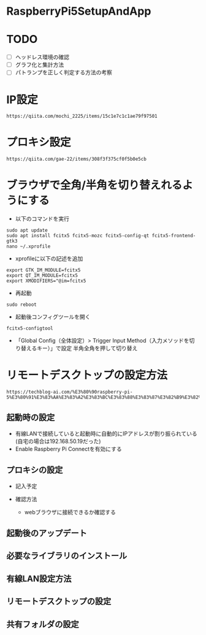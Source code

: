 # RaspberryPi5SetupAndApp

# TODO

* [ ] ヘッドレス環境の確認
* [ ] グラフ化と集計方法
* [ ] パトランプを正しく判定する方法の考察

# IP設定

```
https://qiita.com/mochi_2225/items/15c1e7c1c1ae79f97501
```

# プロキシ設定

```
https://qiita.com/gae-22/items/308f3f375cf0f5b0e5cb
```

# ブラウザで全角/半角を切り替えれるようにする

* 以下のコマンドを実行
```
sudo apt update
sudo apt install fcitx5 fcitx5-mozc fcitx5-config-qt fcitx5-frontend-gtk3
nano ~/.xprofile
```

* xprofileに以下の記述を追加
```
export GTK_IM_MODULE=fcitx5
export QT_IM_MODULE=fcitx5
export XMODIFIERS="@im=fcitx5
```

* 再起動
```
sudo reboot
```

* 起動後コンフィグツールを開く
```
fcitx5-configtool
```

* 「Global Config（全体設定）> Trigger Input Method（入力メソッドを切り替えるキー）」で設定
半角全角を押して切り替え


# リモートデスクトップの設定方法

```
https://techblog-ai.com/%E3%80%90raspberry-pi-5%E3%80%91%E3%83%AA%E3%83%A2%E3%83%BC%E3%83%88%E3%83%87%E3%82%B9%E3%82%AF%E3%83%88%E3%83%83%E3%83%97%E6%8E%A5%E7%B6%9A%E6%96%B9%E6%B3%95realvnc/
```


## 起動時の設定

* 有線LANで接続していると起動時に自動的にIPアドレスが割り振られている(自宅の場合は192.168.50.19だった)
* Enable Raspberry Pi Connectを有効にする

## プロキシの設定

* 記入予定

* 確認方法
  * webブラウザに接続できるか確認する

## 起動後のアップデート

## 必要なライブラリのインストール

## 有線LAN設定方法

## リモートデスクトップの設定

## 共有フォルダの設定
